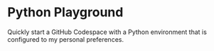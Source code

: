 # Python Playground

Quickly start a GitHub Codespace with a Python environment that is configured
to my personal preferences.
